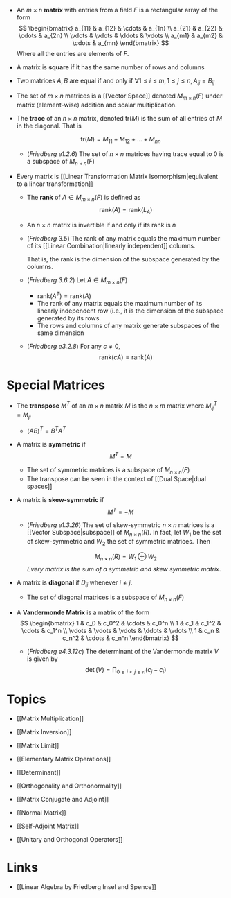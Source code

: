 * An $m\times n$ **matrix** with entries from a field $F$ is a rectangular array of the form
  $$
  \begin{bmatrix}
  a_{11} & a_{12} & \cdots & a_{1n} \\
  a_{21} & a_{22} & \cdots & a_{2n} \\
  \vdots & \vdots & \ddots & \vdots \\
  a_{m1} & a_{m2} & \cdots & a_{mn} 
  \end{bmatrix}
  $$
  Where all the entries are elements of $F$.

* A matrix is **square** if it has the same number of rows and columns
* Two matrices $A,B$ are equal if and only if $\forall 1\le i \le m, 1 \le j \le n, A_{ij} = B_{ij}$

* The set of $m\times n$ matrices is a [[Vector Space]] denoted $M_{m\times n }(F)$ under matrix (element-wise) addition and scalar multiplication.

* The **trace** of an $n\times n$ matrix, denoted $\text{tr}(M)$ is the sum of all entries of $M$ in the diagonal. That is
  
  $$
  \text{tr} (M) = M_{11} + M_{12} + \dots + M_{nn}
  $$
	* (*Friedberg e1.2.6*) The set of $n\times n$ matrices having trace equal to $0$ is a subspace of $M_{n\times n}(F)$ 

* Every matrix is [[Linear Transformation Matrix Isomorphism|equivalent to a linear transformation]]
	* The **rank** of $A\in M_{m\times n}(F)$ is defined as
	  $$
	  \text{rank}(A) = \text{rank} (L_A)
	  $$
	* An $n\times n$ matrix is invertible if and only if its rank is $n$
	* (*Friedberg 3.5*) The rank of any matrix equals the maximum number of its [[Linear Combination|linearly independent]] columns.
	  
	  That is, the rank is the dimension of the subspace generated by the columns.
	* (*Friedberg 3.6.2*) Let $A\in M_{m\times n}(F$)
		* $\text{rank}(A^T)=\text{rank}(A)$
		* The rank of any matrix equals the maximum number of its linearly independent row (i.e., it is the dimension of the subspace generated by its rows.
		* The rows and columns of any matrix generate subspaces of the same dimension
	* (*Friedberg e3.2.8*) For any $c\ne 0$, 
	  $$
	  \text{rank}(cA) = \text{rank}(A)
	  $$
# Special Matrices

* The **transpose** $M^T$ of an $m\times n$ matrix $M$ is the $n\times m$ matrix where $M^T_{ij} = M_{ji}$
	* $(AB)^T=B^TA^T$


* A matrix is **symmetric** if 
  $$
  M^T = M
  $$

	* The set of symmetric matrices is a subspace of $M_{n\times n}(F)$
	* The transpose can be seen in the context of [[Dual Space|dual spaces]]
* A matrix is **skew-symmetric** if 
  $$
  M^T = -M
  $$
	* (*Friedberg e1.3.26*) The set of skew-symmetric $n\times n$ matrices is a [[Vector Subspace|subspace]] of $M_{n\times n}(R)$. In fact, let $W_1$ be the set of skew-symmetric and $W_2$ the set of symmetric matrices. Then
	  
	  $$
	  M_{n\times n} (R) = W_1 \oplus W_2 
	  $$
	  *Every matrix is the sum of a symmetric and skew symmetric matrix*.


* A matrix is **diagonal** if $D_{ij}$ whenever $i\ne j$. 
	* The set of diagonal matrices is a subspace of $M_{n\times n}(F)$ 

* A **Vandermonde Matrix** is a matrix of the form
  $$
  \begin{bmatrix}
  1 & c_0 & c_0^2  & \cdots & c_0^n \\
  1 & c_1 & c_1^2  & \cdots & c_1^n \\
  \vdots & \vdots & \vdots  & \ddots & \vdots \\
  1 & c_n & c_n^2 & \cdots & c_n^n
  \end{bmatrix}
  $$
	* (*Friedberg e4.3.12c*) The determinant of the Vandermonde matrix $V$ is given by
	  $$
	  \det(V)=\prod_{0\le i < j \le n} (c_j-c_i)
	  $$

# Topics
* [[Matrix Multiplication]]
* [[Matrix Inversion]]
* [[Matrix Limit]]
* [[Elementary Matrix Operations]]
* [[Determinant]]

* [[Orthogonality and Orthonormality]]
* [[Matrix Conjugate and Adjoint]]
* [[Normal Matrix]]
* [[Self-Adjoint Matrix]]
* [[Unitary and Orthogonal Operators]]

# Links
* [[Linear Algebra by Friedberg Insel and Spence]]